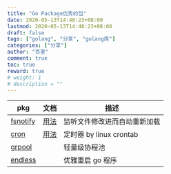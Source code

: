 ```yaml
---
title: "Go Package优秀的包"
date: 2020-05-13T14:40:23+08:00
lastmod: 2020-05-13T14:40:23+08:00
draft: false
tags: ["golang", "分享", "golang库"]
categories: ["分享"]
author: "百里"
comment: true
toc: true
reward: true
# weight: 1
# description = ""
---
```


| pkg | 文档 | 描述 |
| -------| ------ |------ |
| [fsnotify](https://github.com/fsnotify/fsnotify) | [用法](https://segmentfault.com/a/1190000021632889) | 监听文件修改进而自动重新加载|
| [cron](https://github.com/robfig/cron) | [用法](https://godoc.org/github.com/robfig/cron) | 定时器 by linux crontab|
| [grpool](https://github.com/ivpusic/grpool) |  | 轻量级协程池 |
|[endless](https://github.com/fvbock/endless)||优雅重启 go 程序|
